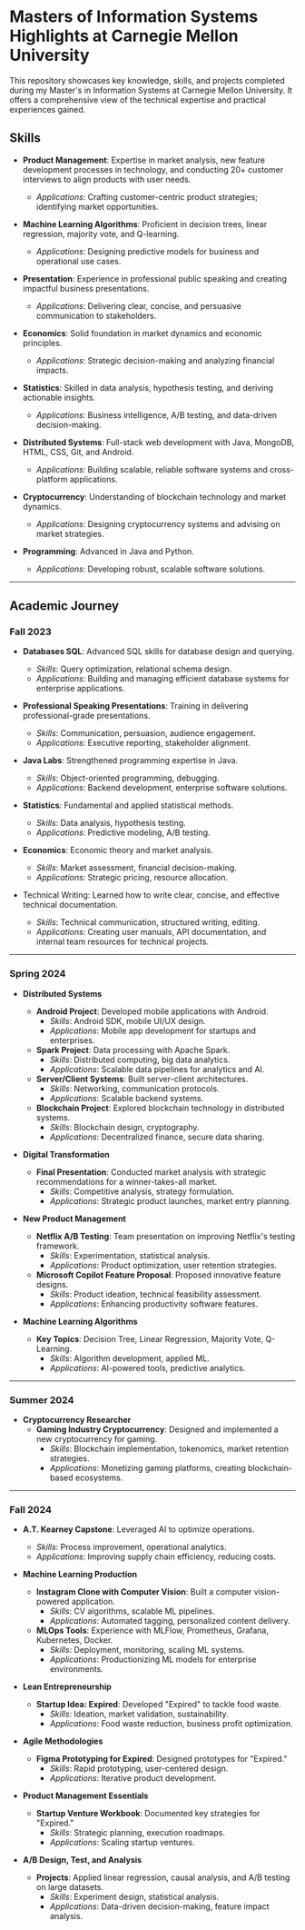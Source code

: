 # Masters of Information Systems Highlights at Carnegie Mellon University

This repository showcases key knowledge, skills, and projects completed during my Master's in Information Systems at Carnegie Mellon University. It offers a comprehensive view of the technical expertise and practical experiences gained.


## **Skills**

- **Product Management**: Expertise in market analysis, new feature development processes in technology, and conducting 20+ customer interviews to align products with user needs.
  - *Applications*: Crafting customer-centric product strategies; identifying market opportunities.

- **Machine Learning Algorithms**: Proficient in decision trees, linear regression, majority vote, and Q-learning.
  - *Applications*: Designing predictive models for business and operational use cases.

- **Presentation**: Experience in professional public speaking and creating impactful business presentations.
  - *Applications*: Delivering clear, concise, and persuasive communication to stakeholders.

- **Economics**: Solid foundation in market dynamics and economic principles.
  - *Applications*: Strategic decision-making and analyzing financial impacts.

- **Statistics**: Skilled in data analysis, hypothesis testing, and deriving actionable insights.
  - *Applications*: Business intelligence, A/B testing, and data-driven decision-making.

- **Distributed Systems**: Full-stack web development with Java, MongoDB, HTML, CSS, Git, and Android.
  - *Applications*: Building scalable, reliable software systems and cross-platform applications.

- **Cryptocurrency**: Understanding of blockchain technology and market dynamics.
  - *Applications*: Designing cryptocurrency systems and advising on market strategies.

- **Programming**: Advanced in Java and Python.
  - *Applications*: Developing robust, scalable software solutions.

---

## **Academic Journey**

### **Fall 2023**
- **Databases SQL**: Advanced SQL skills for database design and querying.
  - *Skills*: Query optimization, relational schema design.
  - *Applications*: Building and managing efficient database systems for enterprise applications.

- **Professional Speaking Presentations**: Training in delivering professional-grade presentations.
  - *Skills*: Communication, persuasion, audience engagement.
  - *Applications*: Executive reporting, stakeholder alignment.

- **Java Labs**: Strengthened programming expertise in Java.
  - *Skills*: Object-oriented programming, debugging.
  - *Applications*: Backend development, enterprise software solutions.

- **Statistics**: Fundamental and applied statistical methods.
  - *Skills*: Data analysis, hypothesis testing.
  - *Applications*: Predictive modeling, A/B testing.

- **Economics**: Economic theory and market analysis.
  - *Skills*: Market assessment, financial decision-making.
  - *Applications*: Strategic pricing, resource allocation.

- Technical Writing: Learned how to write clear, concise, and effective technical documentation.
  - *Skills*: Technical communication, structured writing, editing.
  - *Applications*: Creating user manuals, API documentation, and internal team resources for technical projects.

---

### **Spring 2024**
- **Distributed Systems**
  - **Android Project**: Developed mobile applications with Android.
    - *Skills*: Android SDK, mobile UI/UX design.
    - *Applications*: Mobile app development for startups and enterprises.
  - **Spark Project**: Data processing with Apache Spark.
    - *Skills*: Distributed computing, big data analytics.
    - *Applications*: Scalable data pipelines for analytics and AI.
  - **Server/Client Systems**: Built server-client architectures.
    - *Skills*: Networking, communication protocols.
    - *Applications*: Scalable backend systems.
  - **Blockchain Project**: Explored blockchain technology in distributed systems.
    - *Skills*: Blockchain design, cryptography.
    - *Applications*: Decentralized finance, secure data sharing.

- **Digital Transformation**
  - **Final Presentation**: Conducted market analysis with strategic recommendations for a winner-takes-all market.
    - *Skills*: Competitive analysis, strategy formulation.
    - *Applications*: Strategic product launches, market entry planning.

- **New Product Management**
  - **Netflix A/B Testing**: Team presentation on improving Netflix's testing framework.
    - *Skills*: Experimentation, statistical analysis.
    - *Applications*: Product optimization, user retention strategies.
  - **Microsoft Copilot Feature Proposal**: Proposed innovative feature designs.
    - *Skills*: Product ideation, technical feasibility assessment.
    - *Applications*: Enhancing productivity software features.

- **Machine Learning Algorithms**
  - **Key Topics**: Decision Tree, Linear Regression, Majority Vote, Q-Learning.
    - *Skills*: Algorithm development, applied ML.
    - *Applications*: AI-powered tools, predictive analytics.

---

### **Summer 2024**
- **Cryptocurrency Researcher**
  - **Gaming Industry Cryptocurrency**: Designed and implemented a new cryptocurrency for gaming.
    - *Skills*: Blockchain implementation, tokenomics, market retention strategies.
    - *Applications*: Monetizing gaming platforms, creating blockchain-based ecosystems.

---

### **Fall 2024**
- **A.T. Kearney Capstone**: Leveraged AI to optimize operations.
  - *Skills*: Process improvement, operational analytics.
  - *Applications*: Improving supply chain efficiency, reducing costs.

- **Machine Learning Production**
  - **Instagram Clone with Computer Vision**: Built a computer vision-powered application.
    - *Skills*: CV algorithms, scalable ML pipelines.
    - *Applications*: Automated tagging, personalized content delivery.
  - **MLOps Tools**: Experience with MLFlow, Prometheus, Grafana, Kubernetes, Docker.
    - *Skills*: Deployment, monitoring, scaling ML systems.
    - *Applications*: Productionizing ML models for enterprise environments.

- **Lean Entrepreneurship**
  - **Startup Idea: Expired**: Developed "Expired" to tackle food waste.
    - *Skills*: Ideation, market validation, sustainability.
    - *Applications*: Food waste reduction, business profit optimization.

- **Agile Methodologies**
  - **Figma Prototyping for Expired**: Designed prototypes for "Expired."
    - *Skills*: Rapid prototyping, user-centered design.
    - *Applications*: Iterative product development.

- **Product Management Essentials**
  - **Startup Venture Workbook**: Documented key strategies for "Expired."
    - *Skills*: Strategic planning, execution roadmaps.
    - *Applications*: Scaling startup ventures.

- **A/B Design, Test, and Analysis**
  - **Projects**: Applied linear regression, causal analysis, and A/B testing on large datasets.
    - *Skills*: Experiment design, statistical analysis.
    - *Applications*: Data-driven decision-making, feature impact analysis.
